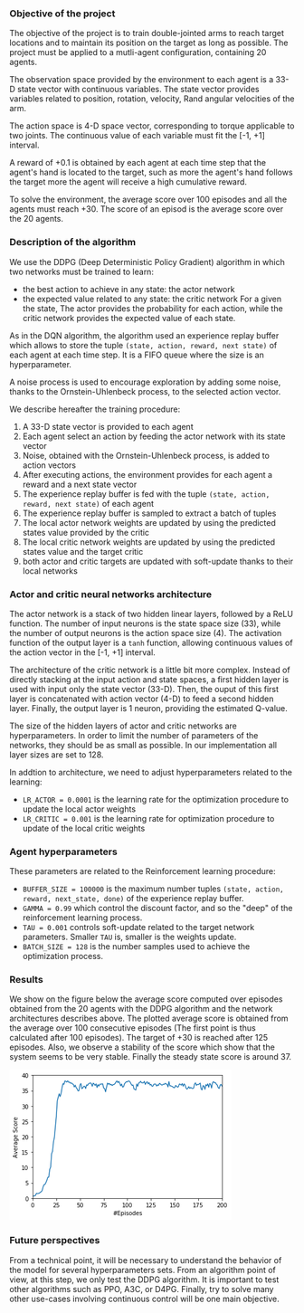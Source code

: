 ### Objective of the project

The objective of the project is to train double-jointed arms to reach target locations and to maintain its position on the target as long as possible. The project must be applied to a mutli-agent configuration, containing 20 agents.

The observation space provided by the environment to each agent is a 33-D state vector with continuous variables. The state vector provides variables related to position, rotation, velocity, Rand angular velocities of the arm.

The action space is 4-D space vector, corresponding to torque applicable to two joints. The continuous value of each variable must fit the [-1, +1] interval.

A reward of +0.1 is obtained by each agent at each time step that the agent's hand is located to the target, such as more the agent's hand follows the target more the agent will receive a high cumulative reward.

To solve the environment, the average score over 100 episodes and all the agents must reach +30. The score of an episod is the average score over the 20 agents. 

### Description of the algorithm
We use the DDPG (Deep Deterministic Policy Gradient) algorithm in which two networks must be trained to learn:
- the best action to achieve in any state: the actor network
- the expected value related to any state: the critic network
For a given the state, The actor provides the probability for each action, while the critic network provides the expected value of each state.

As in the DQN algorithm, the algorithm used an experience replay buffer which allows to store the tuple `(state, action, reward, next state)` of each agent at each time step. It is a FIFO queue where the size is an hyperparameter.

A noise process is used to encourage exploration by adding some noise, thanks to the Ornstein-Uhlenbeck process, to the selected action vector. 

We describe hereafter the training procedure:

1. A 33-D state vector is provided to each agent
2. Each agent select an action by feeding the actor network with its state vector
3. Noise, obtained with the Ornstein-Uhlenbeck process, is added to action vectors
4. After executing actions, the environment provides for each agent a reward and a next state vector
5. The experience replay buffer is fed with the tuple `(state, action, reward, next state)` of each agent
6. The experience replay buffer is sampled to extract a batch of tuples
7. The local actor network weights are updated by using the predicted states value provided by the critic
8. The local critic network weights are updated by using the predicted states value and the target critic
9. both actor and critic targets are updated with soft-update thanks to their local networks

### Actor and critic neural networks architecture

The actor network is a stack of two hidden linear layers, followed by a ReLU function. The number of input neurons is the state space size (33), while the number of output neurons is the action space size (4). The activation function of the output layer is a `tanh` function, allowing continuous values of the action vector in the [-1, +1] interval.

The architecture of the critic network is a little bit more complex. Instead of directly stacking at the input action and state spaces, a first hidden layer is used with input only the state vector (33-D). Then, the ouput of this first layer is concatenated with action vector (4-D) to feed a second hidden layer. Finally, the output layer is 1 neuron, providing the estimated Q-value.

The size of the hidden layers of actor and critic networks are hyperparameters. In order to limit the number of parameters of the networks, they should be as small as possible. In our implementation all layer sizes are set to 128.

In addtion to architecture, we need to adjust hyperparameters related to the learning: 
- `LR_ACTOR = 0.0001` is the learning rate for the optimization procedure to update the local actor weights
- `LR_CRITIC = 0.001` is the learning rate for optimization procedure to update of the local critic weights


### Agent hyperparameters

These parameters are related to the Reinforcement learning procedure:
- `BUFFER_SIZE = 100000` is the maximum number tuples `(state, action, reward, next_state, done)` of the experience replay buffer.
- `GAMMA = 0.99` which control the discount factor, and so the "deep" of the reinforcement learning process.
- `TAU = 0.001` controls soft-update related to the target network parameters. Smaller `TAU` is, smaller is the weights update.
- `BATCH_SIZE = 128` is the number samples used to achieve the optimization process. 

### Results
We show on the figure below the average score computed over episodes obtained from the 20 agents with the DDPG algorithm and the network architectures describes above. The plotted average score is obtained from the average over 100 consecutive episodes (The first point is thus calculated after 100 episodes).
The target of +30 is reached after 125 episodes. Also, we observe a stability of the score which show that the system seems to be very stable. Finally the steady state score is around 37.

![avg-score](p2-avg-score.png "Title")

### Future perspectives
From a technical point, it will be necessary to understand the behavior of the model for several hyperparameters sets.
From an algorithm point of view, at this step, we only test the DDPG algorithm. It is important to test other algorithms such as PPO, A3C, or D4PG.
Finally, try to solve many other use-cases involving continuous control will be one main objective.
